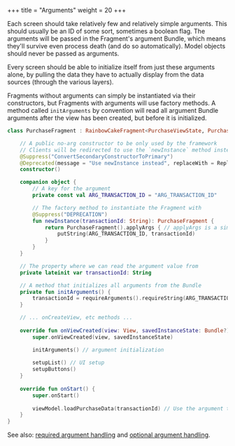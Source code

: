 +++
title = "Arguments"
weight = 20
+++

Each screen should take relatively few and relatively simple arguments. This should usually be an ID of some sort, sometimes a boolean flag. The arguments will be passed in the Fragment's argument Bundle, which means they'll survive even process death (and do so automatically). Model objects should never be passed as arguments.

Every screen should be able to initialize itself from just these arguments alone, by pulling the data they have to actually display from the data sources (through the various layers). 

Fragments without arguments can simply be instantiated via their constructors, but Fragments with arguments will use factory methods. A method called `initArguments` by convention will read all argument Bundle arguments after the view has been created, but before it is initialized.

```kotlin
class PurchaseFragment : RainbowCakeFragment<PurchaseViewState, PurchaseViewModel> {

    // A public no-arg constructor to be only used by the framework
    // Clients will be redirected to use the `newInstance` method instead via the deprecation notice
    @Suppress("ConvertSecondaryConstructorToPrimary")
    @Deprecated(message = "Use newInstance instead", replaceWith = ReplaceWith("PurchaseFragment.newInstance()"))
    constructor()

    companion object {
        // A key for the argument
        private const val ARG_TRANSACTION_ID = "ARG_TRANSACTION_ID"

        // The factory method to instantiate the Fragment with
        @Suppress("DEPRECATION")
        fun newInstance(transactionId: String): PurchaseFragment {
            return PurchaseFragment().applyArgs { // applyArgs is a simple extension to create a Bundle quicker
                putString(ARG_TRANSACTION_ID, transactionId)
            }
        }
    }

    // The property where we can read the argument value from
    private lateinit var transactionId: String

    // A method that initializes all arguments from the Bundle
    private fun initArguments() {
        transactionId = requireArguments().requireString(ARG_TRANSACTION_ID)
    }

    // ... onCreateView, etc methods ...
    
    override fun onViewCreated(view: View, savedInstanceState: Bundle?) {
        super.onViewCreated(view, savedInstanceState)

        initArguments() // argument initialization
        
        setupList() // UI setup
        setupButtons()
    }
    
    override fun onStart() {
        super.onStart()
        
        viewModel.loadPurchaseData(transactionId) // Use the argument to fetch actual data
    }
}
```

See also: [required argument handling](/content/views/required-arguments.md) and [optional argument handling](/content/views/optional-arguments.md).
